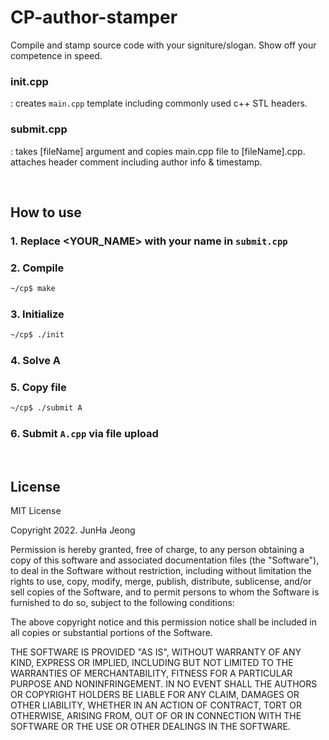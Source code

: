 # CP-author-stamper
Compile and stamp source code with your signiture/slogan. Show off your competence in speed.

### init.cpp  
: creates `main.cpp` template including commonly used c++ STL headers.

### submit.cpp
: takes [fileName] argument and copies main.cpp file to [fileName].cpp.  
 attaches header comment including author info & timestamp.

<br/>

## How to use

### 1. Replace **<YOUR_NAME>** with your name in `submit.cpp`

### 2. Compile
```bash
~/cp$ make
```

### 3. Initialize
```bash
~/cp$ ./init
```

### 4. Solve A

### 5. Copy file
```bash
~/cp$ ./submit A
```

### 6. Submit `A.cpp` via file upload

<br/>

## License

MIT License

Copyright 2022. JunHa Jeong

Permission is hereby granted, free of charge, to any person obtaining a copy
of this software and associated documentation files (the "Software"), to deal
in the Software without restriction, including without limitation the rights
to use, copy, modify, merge, publish, distribute, sublicense, and/or sell
copies of the Software, and to permit persons to whom the Software is
furnished to do so, subject to the following conditions:

The above copyright notice and this permission notice shall be included in all
copies or substantial portions of the Software.

THE SOFTWARE IS PROVIDED "AS IS", WITHOUT WARRANTY OF ANY KIND, EXPRESS OR
IMPLIED, INCLUDING BUT NOT LIMITED TO THE WARRANTIES OF MERCHANTABILITY,
FITNESS FOR A PARTICULAR PURPOSE AND NONINFRINGEMENT. IN NO EVENT SHALL THE
AUTHORS OR COPYRIGHT HOLDERS BE LIABLE FOR ANY CLAIM, DAMAGES OR OTHER
LIABILITY, WHETHER IN AN ACTION OF CONTRACT, TORT OR OTHERWISE, ARISING FROM,
OUT OF OR IN CONNECTION WITH THE SOFTWARE OR THE USE OR OTHER DEALINGS IN THE
SOFTWARE.
